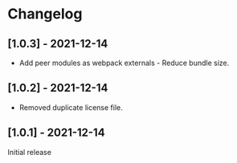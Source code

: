 # Changelog

## [1.0.3] - 2021-12-14

- Add peer modules as webpack externals - Reduce bundle size.

## [1.0.2] - 2021-12-14

- Removed duplicate license file.

## [1.0.1] - 2021-12-14

Initial release

